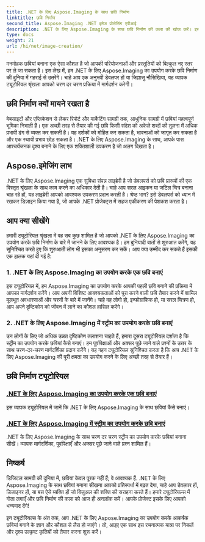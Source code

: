 ```yaml
---
title: .NET के लिए Aspose.Imaging के साथ छवि निर्माण
linktitle: छवि निर्माण
second_title: Aspose.Imaging .NET इमेज प्रोसेसिंग एपीआई
description: .NET के लिए Aspose.Imaging के साथ छवि निर्माण की कला की खोज करें। इस व्यापक ट्यूटोरियल श्रृंखला में आश्चर्यजनक दृश्य बनाना सीखें।
type: docs
weight: 21
url: /hi/net/image-creation/
---
```


मनमोहक छवियां बनाना एक ऐसा कौशल है जो आपकी परियोजनाओं और प्रस्तुतियों को बिल्कुल नए स्तर पर ले जा सकता है। इस लेख में, हम .NET के लिए Aspose.Imaging का उपयोग करके छवि निर्माण की दुनिया में गहराई से उतरेंगे। चाहे आप एक अनुभवी डेवलपर हों या जिज्ञासु नौसिखिया, यह व्यापक ट्यूटोरियल श्रृंखला आपको चरण दर चरण प्रक्रिया में मार्गदर्शन करेगी।

## छवि निर्माण क्यों मायने रखता है

वेबसाइटों और एप्लिकेशन से लेकर रिपोर्ट और मार्केटिंग सामग्री तक, आधुनिक सामग्री में छवियां महत्वपूर्ण भूमिका निभाती हैं। एक अच्छी तरह से तैयार की गई छवि किसी संदेश को अकेले शब्दों की तुलना में अधिक प्रभावी ढंग से व्यक्त कर सकती है। यह दर्शकों को मोहित कर सकता है, भावनाओं को जागृत कर सकता है और एक स्थायी प्रभाव छोड़ सकता है। .NET के लिए Aspose.Imaging के साथ, आपके पास आश्चर्यजनक दृश्य बनाने के लिए एक शक्तिशाली उपकरण है जो अलग दिखता है।

## Aspose.इमेजिंग लाभ

.NET के लिए Aspose.Imaging एक सुविधा संपन्न लाइब्रेरी है जो डेवलपर्स को छवि प्रारूपों की एक विस्तृत श्रृंखला के साथ काम करने का अधिकार देती है। चाहे आप सरल आइकन या जटिल चित्र बनाना चाह रहे हों, यह लाइब्रेरी आपको आवश्यक उपकरण प्रदान करती है। श्रेष्ठ भाग? इसे डेवलपर्स को ध्यान में रखकर डिज़ाइन किया गया है, जो आपके .NET प्रोजेक्ट्स में सहज एकीकरण की पेशकश करता है।

## आप क्या सीखेंगे

हमारी ट्यूटोरियल श्रृंखला में वह सब कुछ शामिल है जो आपको .NET के लिए Aspose.Imaging का उपयोग करके छवि निर्माण के बारे में जानने के लिए आवश्यक है। हम बुनियादी बातों से शुरुआत करेंगे, यह सुनिश्चित करते हुए कि शुरुआती लोग भी इसका अनुसरण कर सकें। आप क्या उम्मीद कर सकते हैं इसकी एक झलक यहां दी गई है:

### 1. .NET के लिए Aspose.Imaging का उपयोग करके एक छवि बनाएं
   इस ट्यूटोरियल में, हम Aspose.Imaging का उपयोग करके आपकी पहली छवि बनाने की प्रक्रिया में आपका मार्गदर्शन करेंगे। आप अपनी विशिष्ट आवश्यकताओं को पूरा करने वाली छवि तैयार करने में शामिल मूलभूत अवधारणाओं और चरणों के बारे में जानेंगे। चाहे वह लोगो हो, इन्फोग्राफिक हो, या सरल चित्रण हो, आप अपने दृष्टिकोण को जीवन में लाने का कौशल हासिल करेंगे।

### 2. .NET के लिए Aspose.Imaging में स्ट्रीम का उपयोग करके छवि बनाएं
   उन लोगों के लिए जो अधिक उन्नत दृष्टिकोण तलाशना चाहते हैं, हमारा दूसरा ट्यूटोरियल दर्शाता है कि स्ट्रीम का उपयोग करके छवियां कैसे बनाएं। हम पूर्वापेक्षाओं और अक्सर पूछे जाने वाले प्रश्नों के उत्तर के साथ चरण-दर-चरण मार्गदर्शिका प्रदान करेंगे। यह गहन ट्यूटोरियल सुनिश्चित करता है कि आप .NET के लिए Aspose.Imaging की पूरी क्षमता का उपयोग करने के लिए अच्छी तरह से तैयार हैं।

## छवि निर्माण ट्यूटोरियल
### [.NET के लिए Aspose.Imaging का उपयोग करके एक छवि बनाएं](./create-an-image/)
इस व्यापक ट्यूटोरियल में जानें कि .NET के लिए Aspose.Imaging के साथ छवियां कैसे बनाएं।
### [.NET के लिए Aspose.Imaging में स्ट्रीम का उपयोग करके छवि बनाएं](./create-image-using-stream/)
.NET के लिए Aspose.Imaging के साथ चरण दर चरण स्ट्रीम का उपयोग करके छवियां बनाना सीखें। व्यापक मार्गदर्शिका, पूर्वापेक्षाएँ और अक्सर पूछे जाने वाले प्रश्न शामिल हैं।

## निष्कर्ष

डिजिटल सामग्री की दुनिया में, छवियां केवल पूरक नहीं हैं; वे आवश्यक हैं. .NET के लिए Aspose.Imaging के साथ छवियां बनाना सीखना आपको प्रतिस्पर्धा में बढ़त देगा, चाहे आप डेवलपर हों, डिज़ाइनर हों, या बस ऐसे व्यक्ति हों जो विज़ुअल की शक्ति की सराहना करते हैं। हमारे ट्यूटोरियल्स में गोता लगाएँ और छवि निर्माण की कला को आज ही अनलॉक करें। आपके प्रोजेक्ट इसके लिए आपको धन्यवाद देंगे!

इन ट्यूटोरियल्स के अंत तक, आप .NET के लिए Aspose.Imaging का उपयोग करके आकर्षक छवियां बनाने के ज्ञान और कौशल से लैस हो जाएंगे। तो, आइए एक साथ इस रचनात्मक यात्रा पर निकलें और दृश्य उत्कृष्ट कृतियों को तैयार करना शुरू करें।